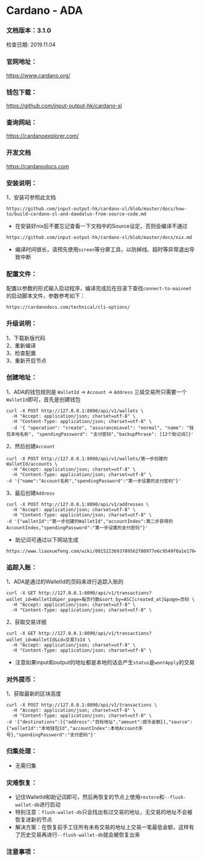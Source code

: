# Cardano - ADA

### 文档版本：3.1.0
检查日期: 2019.11.04

### 官网地址：
https://www.cardano.org/

### 钱包下载：
https://github.com/input-output-hk/cardano-sl

### 查询网站：
https://cardanoexplorer.com/

### 开发文档
https://cardanodocs.com

### 安装说明：
1、安装可参照此文档
```
https://github.com/input-output-hk/cardano-sl/blob/master/docs/how-to/build-cardano-sl-and-daedalus-from-source-code.md
```
* 在安装好nix后不要忘记查看一下文档中的Source设定，否则会编译不通过
```
https://github.com/input-output-hk/cardano-sl/blob/master/docs/nix.md
```
* 编译时间很长，请预先使用`screen`等分屏工具，以防掉线、超时等异常退出导致中断

### 配置文件：
配置以参数的形式输入启动程序，编译完成后在目录下查找`connect-to-mainnet`的启动脚本文件，参数参考如下：
```
https://cardanodocs.com/technical/cli-options/
```

### 升级说明：
1、下载新版代码  
2、重新编译  
3、检查配置  
3、重新开启节点

### 创建地址：
1、ADA的钱包规则是 `WalletId` -> `Account` -> `Address` 三级交易所只需要一个`WalletId`即可，首先是创建钱包
```
curl -X POST http://127.0.0.1:8090/api/v1/wallets \
  -H "Accept: application/json; charset=utf-8" \
  -H "Content-Type: application/json; charset=utf-8" \
  -d '{ "operation": "create", "assuranceLevel": "normal", "name": "钱包本地名称", "spendingPassword": "支付密码","backupPhrase": [12个助记词]}'
```
2、然后创建`Account`
```
curl -X POST http://127.0.0.1:8090/api/v1/wallets/第一步创建的WalletId/accounts \
  -H "Accept: application/json; charset=utf-8" \
  -H "Content-Type: application/json; charset=utf-8" \
-d '{"name":"Account名称","spendingPassword":"第一步设置的支付密码"}'
```
3、最后创建`Address`
```
curl -X POST http://127.0.0.1:8090/api/v1/addresses \
  -H "Accept: application/json; charset=utf-8" \
  -H "Content-Type: application/json; charset=utf-8" \
-d '{"walletId":"第一步创建的WalletId","accountIndex":第二步获得的AccountIndex,"spendingPassword":"第一步设置的支付密码"}'
```
* 助记词可通过以下网站生成
```
https://www.liaoxuefeng.com/wiki/0015223693709562f80977e6c9549f0a1e17640a61433d6000/0015223800842062cc09cdd70dc45b8992c3b399386673a000
```

### 追踪入账：
1、ADA是通过的WalletId的页码来进行追踪入账的  
```
curl -X GET http://127.0.0.1:8090/api/v1/transactions?wallet_id=WalletId&per_page=每页行数&sort_by=ASC[created_at]&page=页码 \
  -H "Accept: application/json; charset=utf-8" \
  -H "Content-Type: application/json; charset=utf-8" \
```  
2、获取交易详细  
```
curl -X GET http://127.0.0.1:8090/api/v1/transactions?wallet_id=WalletId&id=交易TxId \
  -H "Accept: application/json; charset=utf-8" \
  -H "Content-Type: application/json; charset=utf-8" \
```
* 注意如果input和output的地址都是本地的话会产生`status`是`wontApply`的交易

### 对外提币：
1、获取最新的区块高度
```
curl -X POST http://127.0.0.1:8090/api/v1/transactions \
  -H "Accept: application/json; charset=utf-8" \
  -H "Content-Type: application/json; charset=utf-8" \
-d '{"destinations":[{"address":"目标地址","amount":提币金额}],"source":{"walletId":"本地钱包Id","accountIndex":本地Account序号},"spendingPassword":"支付密码"}'
```

### 归集处理：
* 无需归集

### 灾难恢复：
* 记住WalletId和助记词即可，然后再恢复的节点上使用`restore`和`--flush-wallet-db`进行启动  
* 特别注意：`flush-wallet-db`只会找出有过交易的地址，无交易的地址不会被恢复进新的节点  
* 解决方案：在恢复前手工往所有未有交易的地址上交易一笔最低金额，这样有了历史交易再进行`--flush-wallet-db`就会被恢复出来

### 注意事项：

